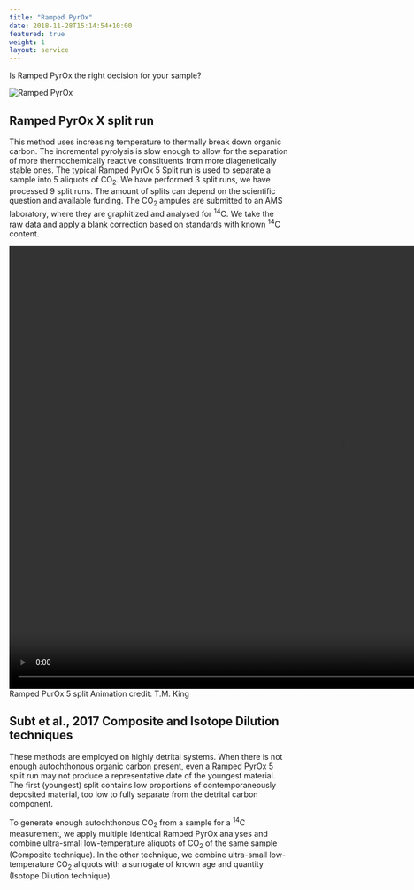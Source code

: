 ```yaml
---
title: "Ramped PyrOx"
date: 2018-11-28T15:14:54+10:00
featured: true
weight: 1
layout: service
---
```


Is Ramped PyrOx the right decision for your sample?

![Ramped PyrOx](/Ramped-PyrOx-Facility/images/dirt_burner.jpg)

## Ramped PyrOx X split run

This method uses increasing temperature to thermally break down organic carbon. The incremental pyrolysis is slow enough to allow for the separation of more thermochemically reactive constituents from more diagenetically stable ones. The typical Ramped PyrOx 5 Split run is used to separate a sample into 5 aliquots of CO<sub>2</sub>. We have performed 3 split runs, we have processed 9 split runs. The amount of splits can depend on the scientific question and available funding. The CO<sub>2</sub> ampules are submitted to an AMS laboratory, where they are graphitized and analysed for <sup>14</sup>C. We take the raw data and apply a blank correction based on standards with known <sup>14</sup>C content.

<video autoplay muted controls width="1200" height="800">
    <source src="/Ramped-PyrOx-Facility/images/King RP Animation5.mp4" type="video/mp4">
</video>
Ramped PurOx 5 split Animation credit: T.M. King

## Subt et al., 2017 Composite and Isotope Dilution techniques

These methods are employed on highly detrital systems. When there is not enough autochthonous organic carbon present, even a Ramped PyrOx 5 split run may not produce a representative date of the youngest material. The first (youngest) split contains low proportions of contemporaneously deposited material, too low to fully separate from the detrital carbon component. 

To generate enough autochthonous CO<sub>2</sub> from a sample for a <sup>14</sup>C measurement, we apply multiple identical Ramped PyrOx analyses and combine ultra-small low-temperature aliquots of CO<sub>2</sub> of the same sample (Composite technique). In the other technique, we combine ultra-small low-temperature CO<sub>2</sub> aliquots with a surrogate of known age and quantity (Isotope Dilution technique).